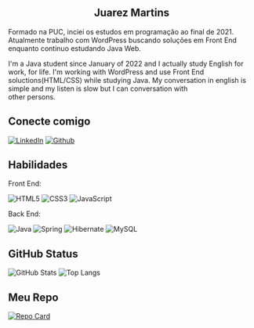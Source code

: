 <h2 align="center">Juarez Martins</h2>

<p>Formado na PUC, inciei os estudos em programação ao final de 2021.<br>
Atualmente trabalho com WordPress buscando soluções em Front End enquanto continuo estudando Java Web.<br>

I'm a Java student since January of 2022 and I actually study English for work, for life.
I'm working with WordPress and use Front End soluctions(HTML/CSS) while studying Java.
My conversation in english is simple and my listen is slow but I can conversation with <br>
other persons.
</p>

## Conecte comigo
[![LinkedIn](https://img.shields.io/badge/LinkedIn-000?style=for-the-badge&logo=linkedin&logoColor=0E76A8)](https://www.linkedin.com/in/juarez-martins-de-oliveira-junior/) 
[![Github](https://img.shields.io/badge/Github-357?style=for-the-badge&logo=Github&logoColor=fffff)](https://www.github.com/jucatupinamba)


## Habilidades
<p>Front End: </p>

![HTML5](https://img.shields.io/badge/HTML5-000?style=for-the-badge&logo=html5)
![CSS3](https://img.shields.io/badge/CSS3-000?style=for-the-badge&logo=css3&logoColor=264CE4)
![JavaScript](https://img.shields.io/badge/javascript-%23323330.svg?style=for-the-badge&logo=javascript&logoColor=%23F7DF1E)

<p>Back End:</p>

![Java](https://img.shields.io/badge/java-%23ED8B00.svg?style=for-the-badge&logo=openjdk&logoColor=white)
![Spring](https://img.shields.io/badge/spring-%236DB33F.svg?style=for-the-badge&logo=spring&logoColor=white)
![Hibernate](https://img.shields.io/badge/Hibernate-59666C?style=for-the-badge&logo=Hibernate&logoColor=white)
![MySQL](https://img.shields.io/badge/mysql-%2300f.svg?style=for-the-badge&logo=mysql&logoColor=white)

## GitHub Status
![GitHub Stats](https://github-readme-stats.vercel.app/api?username=jucatupinamba&theme=transparent&bg_color=000&border_color=30A3DC&show_icons=true&icon_color=30A3DC&title_color=E94D5F&text_color=FFF)
![Top Langs](https://github-readme-stats-git-masterrstaa-rickstaa.vercel.app/api/top-langs/?username=jucatupinamba&bg_color=000&border_color=30A3DC&title_color=E94D5F&text_color=FFF)

## Meu Repo
[![Repo Card](https://github-readme-stats.vercel.app/api/pin/?username=jucatupinamba&repo=e-commerce&bg_color=000&border_color=30A3DC&show_icons=true&icon_color=30A3DC&title_color=E94D5F&text_color=FFF)](https://github.com/jucatupinamba/e-commerce)
